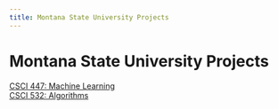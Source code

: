 ```yaml
---
title: Montana State University Projects
---
```

<h1>Montana State University Projects</h1>

[CSCI 447: Machine Learning](/csci_447/csci_447.md)\
[CSCI 532: Algorithms](/csci_532/csci_532.md)
